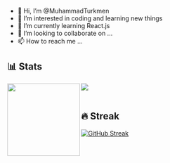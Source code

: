 - 👋 Hi, I’m @MuhammadTurkmen
- 👀 I’m interested in coding and learning new things
- 🌱 I’m currently learning  React.js 
- 💞️ I’m looking to collaborate on ...
- 📫 How to reach me ...

## 📊 Stats

<div>
  <img height="165" align="left" src="https://github-readme-stats.vercel.app/api?username=MuhammadTurkmen&show_icons=true&theme=codeSTACKr&hide=contribs" />
  <img src="https://github-readme-stats.vercel.app/api/top-langs/?username=MuhammadTurkmen&layout=compact&show_icons=true&theme=codeSTACKr" />
</div>

<br/>

## 🔥 Streak

[![GitHub Streak](https://streak-stats.demolab.com/?user=MuhammadTurkmen)](https://git.io/streak-stats)

